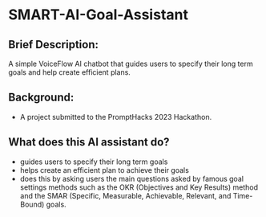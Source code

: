 # SMART-AI-Goal-Assistant
 
 ## Brief Description:
 A simple VoiceFlow AI chatbot that guides users to specify their long term goals and help create efficient plans.

## Background:
- A project submitted to the PromptHacks 2023 Hackathon.

## What does this AI assistant do?
- guides users to specify their long term goals
- helps create an efficient plan to achieve their goals
- does this by  asking users the main questions asked by famous goal settings methods such as the OKR (Objectives and Key Results) method and the SMAR (Specific, Measurable, Achievable, Relevant, and Time-Bound) goals.